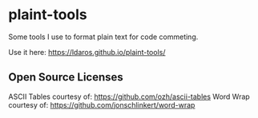 # plaint-tools

Some tools I use to format plain text for code commeting.

Use it here: https://ldaros.github.io/plaint-tools/

## Open Source Licenses

ASCII Tables courtesy of: https://github.com/ozh/ascii-tables
Word Wrap courtesy of: https://github.com/jonschlinkert/word-wrap

